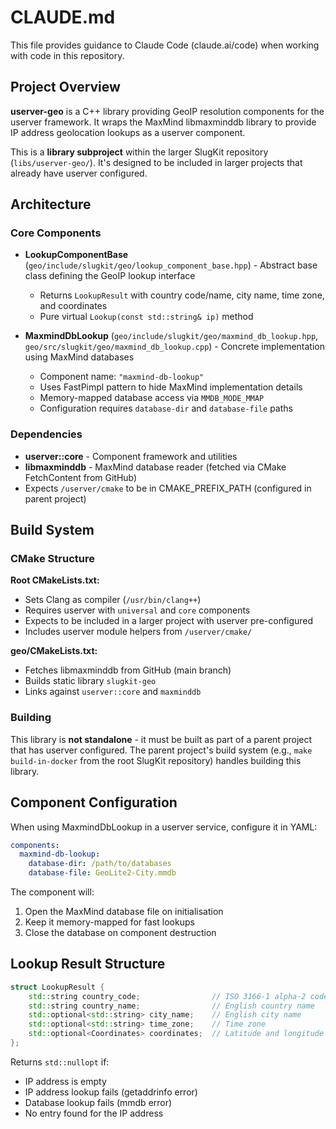 # CLAUDE.md

This file provides guidance to Claude Code (claude.ai/code) when working with code in this repository.

## Project Overview

**userver-geo** is a C++ library providing GeoIP resolution components for the userver framework. It wraps the MaxMind libmaxminddb library to provide IP address geolocation lookups as a userver component.

This is a **library subproject** within the larger SlugKit repository (`libs/userver-geo/`). It's designed to be included in larger projects that already have userver configured.

## Architecture

### Core Components

- **LookupComponentBase** (`geo/include/slugkit/geo/lookup_component_base.hpp`) - Abstract base class defining the GeoIP lookup interface
  - Returns `LookupResult` with country code/name, city name, time zone, and coordinates
  - Pure virtual `Lookup(const std::string& ip)` method

- **MaxmindDbLookup** (`geo/include/slugkit/geo/maxmind_db_lookup.hpp`, `geo/src/slugkit/geo/maxmind_db_lookup.cpp`) - Concrete implementation using MaxMind databases
  - Component name: `"maxmind-db-lookup"`
  - Uses FastPimpl pattern to hide MaxMind implementation details
  - Memory-mapped database access via `MMDB_MODE_MMAP`
  - Configuration requires `database-dir` and `database-file` paths

### Dependencies

- **userver::core** - Component framework and utilities
- **libmaxminddb** - MaxMind database reader (fetched via CMake FetchContent from GitHub)
- Expects `/userver/cmake` to be in CMAKE_PREFIX_PATH (configured in parent project)

## Build System

### CMake Structure

**Root CMakeLists.txt:**
- Sets Clang as compiler (`/usr/bin/clang++`)
- Requires userver with `universal` and `core` components
- Expects to be included in a larger project with userver pre-configured
- Includes userver module helpers from `/userver/cmake/`

**geo/CMakeLists.txt:**
- Fetches libmaxminddb from GitHub (main branch)
- Builds static library `slugkit-geo`
- Links against `userver::core` and `maxminddb`

### Building

This library is **not standalone** - it must be built as part of a parent project that has userver configured. The parent project's build system (e.g., `make build-in-docker` from the root SlugKit repository) handles building this library.

## Component Configuration

When using MaxmindDbLookup in a userver service, configure it in YAML:

```yaml
components:
  maxmind-db-lookup:
    database-dir: /path/to/databases
    database-file: GeoLite2-City.mmdb
```

The component will:
1. Open the MaxMind database file on initialisation
2. Keep it memory-mapped for fast lookups
3. Close the database on component destruction

## Lookup Result Structure

```cpp
struct LookupResult {
    std::string country_code;                // ISO 3166-1 alpha-2 code
    std::string country_name;                // English country name
    std::optional<std::string> city_name;    // English city name
    std::optional<std::string> time_zone;    // Time zone
    std::optional<Coordinates> coordinates;  // Latitude and longitude
};
```

Returns `std::nullopt` if:
- IP address is empty
- IP address lookup fails (getaddrinfo error)
- Database lookup fails (mmdb error)
- No entry found for the IP address
